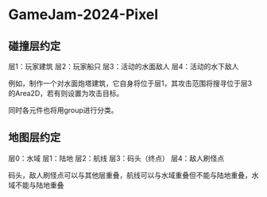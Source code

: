 # GameJam-2024-Pixel
 
## 碰撞层约定
层1：玩家建筑
层2：玩家船只
层3：活动的水面敌人
层4：活动的水下敌人

例如，制作一个对水面炮塔建筑，它自身将位于层1，其攻击范围将搜寻位于层3的Area2D，若有则设置为攻击目标。

同时各元件也将用group进行分类。

## 地图层约定
层0：水域
层1：陆地
层2：航线
层3：码头（终点）
层4：敌人刷怪点

码头，敌人刷怪点可以与其他层重叠，航线可以与水域重叠但不能与陆地重叠，水域不能与陆地重叠
